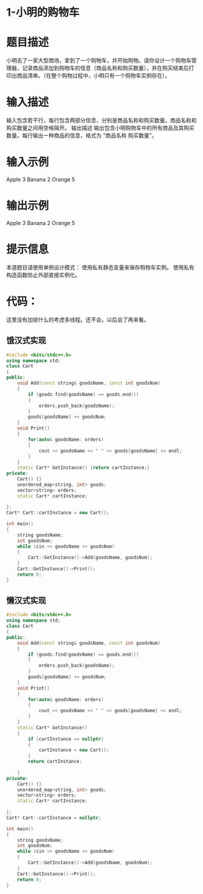 # 1-小明的购物车

# 题目描述
小明去了一家大型商场，拿到了一个购物车，并开始购物。请你设计一个购物车管理器，记录商品添加到购物车的信息（商品名称和购买数量），并在购买结束后打印出商品清单。（在整个购物过程中，小明只有一个购物车实例存在）。
# 输入描述
输入包含若干行，每行包含两部分信息，分别是商品名称和购买数量。商品名称和购买数量之间用空格隔开。
输出描述
输出包含小明购物车中的所有商品及其购买数量。每行输出一种商品的信息，格式为 "商品名称 购买数量"。
# 输入示例
Apple 3
Banana 2
Orange 5
# 输出示例
Apple 3
Banana 2
Orange 5
# 提示信息
本道题目请使用单例设计模式： 
使用私有静态变量来保存购物车实例。
使用私有构造函数防止外部直接实例化。

# 代码：

这里没有加锁什么的考虑多线程。还不会，以后会了再来看。

## 饿汉式实现
```cpp
#include <bits/stdc++.h>
using namespace std;
class Cart
{
public:
    void Add(const string& goodsName, const int goodsNum)
    {
        if (goods.find(goodsName) == goods.end())
        {
            orders.push_back(goodsName);
        }
        goods[goodsName] += goodsNum;
    }
    void Print()
    {
        for(auto& goodsName: orders)
        {
            cout << goodsName << " " << goods[goodsName] << endl;
        }
    }
    static Cart* GetInstance() {return cartInstance;}
private:
    Cart() {}
    unordered_map<string, int> goods;
    vector<string> orders;
    static Cart* cartInstance;
    
};
Cart* Cart::cartInstance = new Cart();

int main()
{
    string goodsName;
    int goodsNum;
    while (cin >> goodsName >> goodsNum)
    {
        Cart::GetInstance()->Add(goodsName, goodsNum);
    }
    Cart::GetInstance()->Print();
    return 0;
}
```

## 懒汉式实现

```cpp
#include <bits/stdc++.h>
using namespace std;
class Cart
{
public:
    void Add(const string& goodsName, const int goodsNum)
    {
        if (goods.find(goodsName) == goods.end())
        {
            orders.push_back(goodsName);
        }
        goods[goodsName] += goodsNum;
    }
    void Print()
    {
        for(auto& goodsName: orders)
        {
            cout << goodsName << " " << goods[goodsName] << endl;
        }
    }
    static Cart* GetInstance() 
    {
        if (cartInstance == nullptr)
        {
            cartInstance = new Cart();
        }
        return cartInstance;
        
    }
private:
    Cart() {}
    unordered_map<string, int> goods;
    vector<string> orders;
    static Cart* cartInstance;
    
};
Cart* Cart::cartInstance = nullptr;

int main()
{
    string goodsName;
    int goodsNum;
    while (cin >> goodsName >> goodsNum)
    {
        Cart::GetInstance()->Add(goodsName, goodsNum);
    }
    Cart::GetInstance()->Print();
    return 0;
}
```